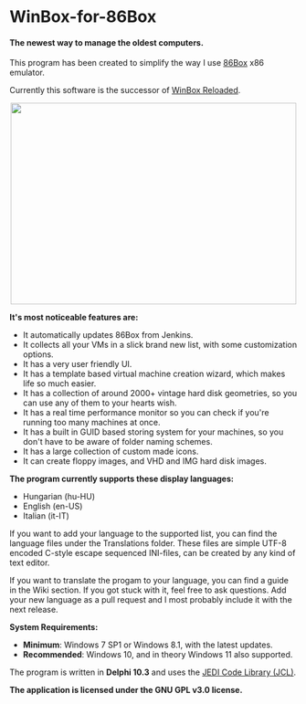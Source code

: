 # WinBox-for-86Box
#### The newest way to manage the oldest computers.

This program has been created to simplify the way I use [86Box](https://github.com/86Box/86Box) x86 emulator. 

Currently this software is the successor of [WinBox Reloaded](https://github.com/laciba96/WinBox-Reloaded).

<p align="center"><img src="https://github.com/laciba96/WinBox-for-86Box/blob/6be9b55daa445b1864c36bd31b092e4bd815d071/Images/Wiki/Screenshot.PNG" width="500" height="353"></img></p>

**It's most noticeable features are:**
- It automatically updates 86Box from Jenkins.
- It collects all your VMs in a slick brand new list, with some customization options.
- It has a very user friendly UI.
- It has a template based virtual machine creation wizard, which makes life so much easier.
- It has a collection of around 2000+ vintage hard disk geometries, so you can use any of them to your hearts wish.
- It has a real time performance monitor so you can check if you're running too many machines at once.
- It has a built in GUID based storing system for your machines, so you don't have to be aware of folder naming schemes.
- It has a large collection of custom made icons.
- It can create floppy images, and VHD and IMG hard disk images.

**The program currently supports these display languages:**
- Hungarian (hu-HU)
- English (en-US)
- Italian (it-IT)

If you want to add your language to the supported list, you can find the language files under the Translations folder.
These files are simple UTF-8 encoded C-style escape sequenced INI-files, can be created by any kind of text editor.

If you want to translate the progam to your language, you can find a guide in the Wiki section. If you got stuck with it, feel free to ask questions.
Add your new language as a pull request and I most probably include it with the next release.

**System Requirements:**

  - **Minimum**: Windows 7 SP1 or Windows 8.1, with the latest updates.  
  - **Recommended**: Windows 10, and in theory Windows 11 also supported.

The program is written in **Delphi 10.3** and uses the [JEDI Code Library (JCL)](https://github.com/project-jedi/jcl).

**The application is licensed under the GNU GPL v3.0 license.**
